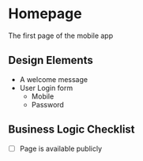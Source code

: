 # Homepage

The first page of the mobile app

## Design Elements

- A welcome message
- User Login form
  - Mobile
  - Password

## Business Logic Checklist

- [ ] Page is available publicly
